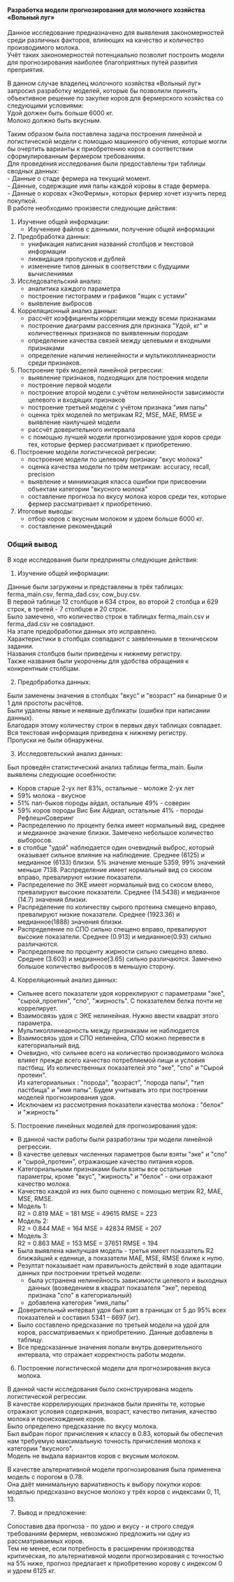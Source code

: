 #### Разработка модели прогнозирования для молочного хозяйства «Вольный луг»  
Данное исследование предназначено для выявления закономерностей среди различных факторов, влияющих на качество и количество производимого молока.  
Учёт таких закономерностей потенциально позволит построить модели для прогнозирования наиболее благоприятных путей развития преприятия.  

В данном случае владелец молочного хозяйства «Вольный луг» запросил разработку моделей, которые бы позволили принять объективное решение по закупке коров для фермерского хозяйства со следующими условиями:  
    Удой должен быть больше 6000 кг.  
    Молоко должно быть вкусным.  
    
Таким образом была поставлена задача построения линейной и логистической модели с помощью машинного обучения, которые могли бы очертить варианты к приобретению коров в соответствии сформулированным фермером требованиям.  
Для проведения исследования были предоставлены три таблицы сводных данных:    
    - Данные о стаде фермера на текущий момент.     
    - Данные, содержащие имя папы каждой коровы в стаде фермера.    
    - Данные о коровах «ЭкоФермы», которых фермер хочет изучить перед покупкой.     
В работе необходимо произвести следующие действия:    
1) Изучение общей информации:  
    - Изученеие файлов с данными, получение общей информации      
2) Предобработка данных:    
    - унификация написания названий столбцов и текстовой информации    
    - ликвидация пропусков и дублей    
    - изменение типов данных в соответствии с будущими вычислениями    
3) Исследовательский анализ:    
    - аналитика каждого параметра  
    - построение гистограмм и графиков "ящик с устами"    
    - выявление выбросов  
4) Корреляционный анализ данных:    
    - рассчёт коэффициенты корреляции между всеми признаками    
    - построение диаграмм рассеяния для признака "Удой, кг" и количественных признаков по выявленным породам    
    - определение качества связей между целевыми и входными признаками  
    - определение наличия нелинейности и мультиколлинеарности среди признаков.    
5) Построение трёх моделей линейной регрессии:    
    - выявление признаков, подходящих для построения модели  
    - построение первой модели  
    - построение второй модели с учётом нелинейности зависимости целевого и входящих признаков    
    - построение третьей модели с учётом признака "имя папы"  
    - оценка трёх моделей по метрикам R2, MSE, MAE, RMSE и выявление наилучшей модели  
    - рассчёт доверительного интервала    
    - с помощью лучшей модели прогнозирование удоя коров среди тех, которые фермер рассматривает к приобретению.    
6) Построение модели логистической регресии:  
    - построение модели по целевому признаку "вкус молока"  
    - оценка качества модели по трём метрикам: accuracy, recall, precision  
    - выявление и минимизация класса ошибки при присвоении объектам категории "вкусного молока"  
    - составление прогноза по вкусу молока коров среди тех, которые фермер рассматривает к приобретению.    
7) Итоговые выводы:  
    - отбор коров с вкусным молоком и удоем больше 6000 кг.  
    - составление рекомендаций

    
### Общий вывод
В ходе исследования были предприняты следующие действия:    
1) Изучение общей информации:  
    
Данные были загружены и представлены в трёх таблицах: ferma_main.csv, ferma_dad.csv, cow_buy.csv.  
В первой таблице 12 столбцов и 634 строк, во второй 2 столбца и 629 строк, в третей - 7 столбцов и 20 строк.    
Было замечено, что количество строк в таблицах ferma_main.csv и ferma_dad.csv не совпадают.   
На этапе предобработки данных это исправлено.    
Характеристики в столбцах совпадают с заявленными в техническом задании.    
Названия столбцов были приведены к нижнему регистру.  
Также названия были укорочены для удобства обращения к конкрентным столбцам.    

2) Предобработка данных:      
    
Были заменены значения в столбцах "вкус" и "возраст" на бинарные 0 и 1 для простоты расчётов.  
Были удалены явные и неявные дубликаты (ошибки при написании данных).  
Благодаря этому количеству строк в первых двух таблицах совпадает.   
Вся текстовая информация приведена к нижнему регистру.  
Пропуски не были обнаружены.         

3) Исследовтельский анализ данных:    
    
Был проведён статистический анализ таблицы ferma_main. Были выявлены следующие осоебнности:
- Коров старше 2-ух лет 83%, остальные - моложе 2-ух лет
- 59% молока - вкусное
- 51% пап-быков породы айдал, остальные 49% - соверин
- 59% коров породы Вис Бик Айдиал, остальные 41% - породы РефлешнСоверинг
- Распределению по проценту белка имеет нормальный вид, среднее и медианное значение близки. Замечено небольшое количество выборосов.
- в столбце "удой" наблюдается один очевидный выброс, который оказывает сильное влияние на наблюдение. Среднее (6125) и медианное (6133) близки.
5% значение меньше 5359, 99% значений меньше 7138. Распределение имеет нормальный вид со скосом вправо, превалируют низкие показатели.
- Распределение по ЭКЕ имеет нормальный вид со скосом влево, превалируют высокие показатели. Среднее (14.5438) и медианное (14.7) значения близки.
- Распределение по количеству сырого протеина смещено вправо, превалируют низкие показатели.
Среднее (1923.36) и медианное(1888) значения близки.
- Распределение по СПО сильно спещено вправо, превалируют высокие показатели.
Среднее (0.913) и медианное(0.93) сильно различаются.
- Распределение по проценту жирности сильно смещено влево. Среднее (3.603) и медианное(3.65) сильно различаются. Замечено большое количество выбросов в меньшую сторону.  
  
4) Корреляционный анализ данных:   
    
- Сильнее всего показатели удоя корреклируют с параметрами "эке", "сырой_проетин", "спо", "жирность". С показателем белка почти не коррелирует.  
- Взаимосвязь удоя с ЭКЕ нелинейная. Нужно ввести квадрат этого параметра.  
- Мультиколлинеарность между признаками не наблюдается    
- Взаимосвязь удоя и СПО нелинейна, СПО можно перевести в категориальный вид.    
- Очевидно, что сильнее всего на количество производимого молока влияет прежде всего качество потребляемой пищи и условия пастбищ. Из количественных показателей это "эке", "спо" и "Сырой протеин".   
    Из категориальных : "порода", "возраст", "порода папы", "тип пастбища" и "имя папы". Будем учитывать это при построении моделей прогнозирования удоя.  
- Исключаем из рассмотрения показатели качества молока : "белок" и "жирность"         

5) Построение линейных моделей для прогнозирования удоя:  
    
- В данной части работы были разработаны три модели линейной регрессии.  
- В качестве целевых численных параметров были взяты "эке" и "спо" и "сырой_протеин", отражающие качество питания коров.  
- Категориальными признаками были взяты все остальные параметры, кроме "вкус", "жирность" и "белок" - они отражают качество молока.  
- Качество каждой из них было оценено с помощью метрик R2, MAE, MSE, RMSE.  
- Модель 1:  
R2  = 0.819
MAE  = 181
MSE = 49615
RMSE = 223     
- Модель 2:  
R2  = 0.844
MAE = 164
MSE = 42834
RMSE = 207     
- Модель 3:  
R2  = 0.863
MAE  = 153
MSE = 37651
RMSE = 194       
- Была выявлена наилучшая модель - третья имеет показатель R2 ближайший к еденице, а показатели MAE, MSE, RMSE ближе к нулю.   
- Резултат показывает нам правильность действий в ходе адаптации данных при построении третьей модели:  
    - была устранена нелинейность зависимости целевого и выходных данных (возведением в квадрат показателя "эке", перевод признака "спо" в категориальный)    
    - добавлена категория "имя_папы"  
- Доверительный интервал удоя был взят в границах от 5 до 95% всех показателей и составил 5341 - 6697 (кг).   
- Было составлено предсказание по третьей модели на удой для коров, рассматриваемых к приобретению. Данные добавлены в таблицу.  
- Все предсказанные значения попали внутрь доверительного интервала, что отражает корректность работы модели.    

6) Построение логистической модели для прогнозирования вкуса молока.    

В данной части исследования было сконструирована модель логистической регрессии.  
В качестве коррелирующих признаков были приняты те, которые отражают условия содержания, возраст, качество питания, качество молока и происхождение коров.  
Было определено предсказание по вкусу молока.  
Был выбран порог причисления к классу в 0.83, который бы обеспечил нам требуемую максимальную точность причисления молока к категории "вкусного".  
Модель не выдала вариантов коров с вкусным молоком.    

В качестве альтернативной модели прогнозирования была применена модель с порогом в 0.78.  
Она даёт минимальную вариативность к выбору покупки коров: моделью предсказано вкусное молоко у трёх коров с индексами 0, 11, 13.  
    
7) Вывод и предложение:  
    
Сопоставив два прогноза - по удою и вкусу - и строго следуя требованиям фермерм, невозможно предложить ни одну из рассматриваемых коров.  
Тем не менее, если потребность в расширении производства критическая, по альтернативной модели прогнозирования с точностью на 5% ниже, прогноз предлагает к приобретению корову с индексом 0 и удоем 6125 кг.  

    

